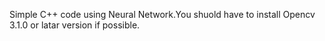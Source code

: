 Simple C++ code using Neural Network.You shuold have to install Opencv 3.1.0 or latar version if possible.
